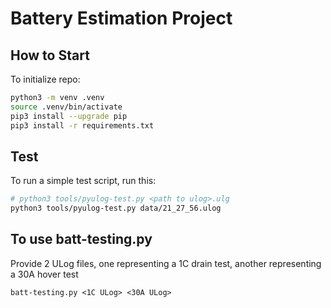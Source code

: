 # Battery Estimation Project

## How to Start

To initialize repo:

```bash
python3 -m venv .venv
source .venv/bin/activate
pip3 install --upgrade pip
pip3 install -r requirements.txt
```

## Test

To run a simple test script, run this:

```bash
# python3 tools/pyulog-test.py <path to ulog>.ulg
python3 tools/pyulog-test.py data/21_27_56.ulog
```

## To use batt-testing.py
Provide 2 ULog files, one representing a 1C drain test, another representing a 30A hover test

```batt-testing.py <1C ULog> <30A ULog>```
